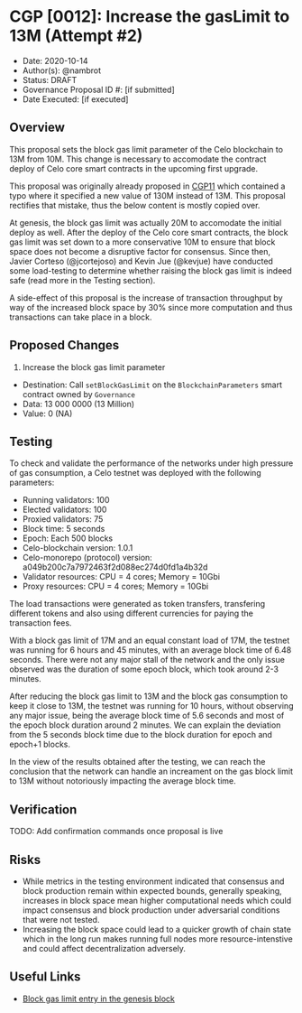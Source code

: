 # CGP [0012]: Increase the gasLimit to 13M (Attempt #2)

- Date: 2020-10-14
- Author(s): @nambrot
- Status: DRAFT
- Governance Proposal ID #: [if submitted]
- Date Executed: [if executed]

## Overview

This proposal sets the block gas limit parameter of the Celo blockchain to 13M from 10M. This change is necessary to accomodate the contract deploy of Celo core smart contracts in the upcoming first upgrade.

This proposal was originally already proposed in [CGP11](../0011.md) which contained a typo where it specified a new value of 130M instead of 13M. This proposal rectifies that mistake, thus the below content is mostly copied over.

At genesis, the block gas limit was actually 20M to accomodate the initial deploy as well. After the deploy of the Celo core smart contracts, the block gas limit was set down to a more conservative 10M to ensure that block space does not become a disruptive factor for consensus. Since then, Javier Corteso (@jcortejoso) and Kevin Jue (@kevjue) have conducted some load-testing to determine whether raising the block gas limit is indeed safe (read more in the Testing section).

A side-effect of this proposal is the increase of transaction throughput by way of the increased block space by 30% since more computation and thus transactions can take place in a block.

## Proposed Changes

1. Increase the block gas limit parameter
  - Destination: Call `setBlockGasLimit` on the `BlockchainParameters` smart contract owned by `Governance`
  - Data: 13 000 0000 (13 Million)
  - Value: 0 (NA)

## Testing

To check and validate the performance of the networks under high pressure of gas consumption, a Celo testnet was deployed with the following parameters:

- Running validators: 100
- Elected validators: 100
- Proxied validators: 75
- Block time: 5 seconds
- Epoch: Each 500 blocks
- Celo-blockchain version: 1.0.1
- Celo-monorepo (protocol) version: a049b200c7a7972463f2d088ec274d0fd1a4b32d
- Validator resources: CPU = 4 cores; Memory = 10Gbi
- Proxy resources: CPU = 4 cores; Memory = 10Gbi

The load transactions were generated as token transfers, transfering different tokens and also using different currencies for paying the transaction fees.

With a block gas limit of 17M and an equal constant load of 17M, the testnet was running for 6 hours and 45 minutes, with an average block time of 6.48 seconds. There were not any major stall of the network and the only issue observed was the duration of some epoch block, which took around 2-3 minutes.

After reducing the block gas limit to 13M and the block gas consumption to keep it close to 13M, the testnet was running for 10 hours, without observing any major issue, being the average block time of 5.6 seconds and most of the epoch block duration around 2 minutes. We can explain the deviation from the 5 seconds block time due to the block duration for epoch and epoch+1 blocks.

In the view of the results obtained after the testing, we can reach the conclusion that the network can handle an increament on the gas block limit to 13M without notoriously impacting the average block time.

## Verification

TODO: Add confirmation commands once proposal is live

## Risks

- While metrics in the testing environment indicated that consensus and block production remain within expected bounds, generally speaking, increases in block space mean higher computational needs which could impact consensus and block production under adversarial conditions that were not tested.
- Increasing the block space could lead to a quicker growth of chain state which in the long run makes running full nodes more resource-intenstive and could affect decentralization adversely.

## Useful Links

* [Block gas limit entry in the genesis block](https://github.com/celo-org/celo-monorepo/blob/master/packages/celotool/genesis_rc1.json#L23)
